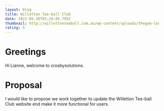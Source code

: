 ```yaml
---
layout: blog
title: Willetton Tee-ball Club
date: 2021-05-26T05:24:05.795Z
thumbnail: http://willettonteeball.com.au/wp-content/uploads/thegem-logos/logo_215c92024be8e7bd7f985582d8fafcbc_1x.jpg
rating: 5
---
```

# Greetings
Hi Lianne, welcome to crosbysolutions.

# Proposal
I would like to propose we work together to update the Willetton Tee-ball Club website end make it more functional for users.